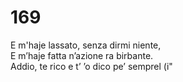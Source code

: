 # 169
  
E m'haje lassato, senza dirmi niente,  
E m’haje fatta n’azione ra birbante.  
Addio, te rico e t’ ’o dico pe’ semprel (i"  
  

